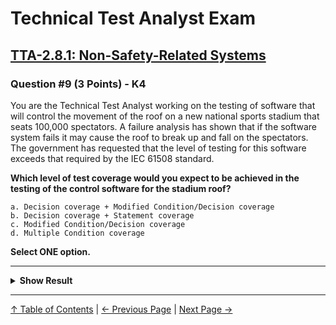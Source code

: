 # Technical Test Analyst Exam

## [TTA-2.8.1: Non-Safety-Related Systems](../2-white-box-test-techniques/2.8-selecting-a-white-box-test-technique.md#281-non-safety-related-systems)

### Question #9 (3 Points) - K4

You are the Technical Test Analyst working on the testing of software that will control the movement of the roof on a new national sports stadium that seats 100,000 spectators. A failure analysis has shown that if the software system fails it may cause the roof to break up and fall on the spectators. The government has requested that the level of testing for this software exceeds that required by the IEC 61508 standard.

**Which level of test coverage would you expect to be achieved in the testing of the control software for the stadium roof?**

    a. Decision coverage + Modified Condition/Decision coverage
    b. Decision coverage + Statement coverage
    c. Modified Condition/Decision coverage
    d. Multiple Condition coverage

**Select ONE option.**

---

<details>
<summary><strong>Show Result</strong></summary>

#### Correct Answer: d

    a. Is not correct. This is the same as MC/DC, because decision coverage is subsumed by MC/DC
    b. Is not correct. This is the same as decision coverage because statement coverage is subsumed by decision coverage. Decision coverage, however, provides a lower level of rigor than MC/DC or multiple condition coverage
    c. Is not correct. MC/DC is required for the highest-level criticality software according to IEC 61508, but this scenario requires the level of testing to exceed this, so this is not a correct option
    d. Is correct. MC/DC is required for the highest-level criticality software according to IEC 61508, which is presumably because several thousand spectators could be killed/injured. Multiple condition coverage provides a higher level of coverage than MC/DC and as this ‘exceeds’ that provided by MC/DC this is the correct option for this scenario

</details>

---

[↑ Table of Contents](../../README.md#table-of-contents) | [← Previous Page](question-8.md) | [Next Page →](question-10.md)
